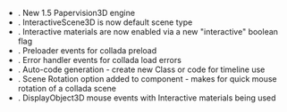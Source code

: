   * .  New 1.5 Papervision3D engine
  * .  InteractiveScene3D is now default scene type
  * .  Interactive materials are now enabled via a new "interactive" boolean flag
  * .  Preloader events for collada preload
  * .  Error handler events for collada load errors
  * .  Auto-code generation - create new Class or code for timeline use
  * .  Scene Rotation option added to component - makes for quick mouse rotation of a collada scene
  * .  DisplayObject3D mouse events with Interactive materials being used
